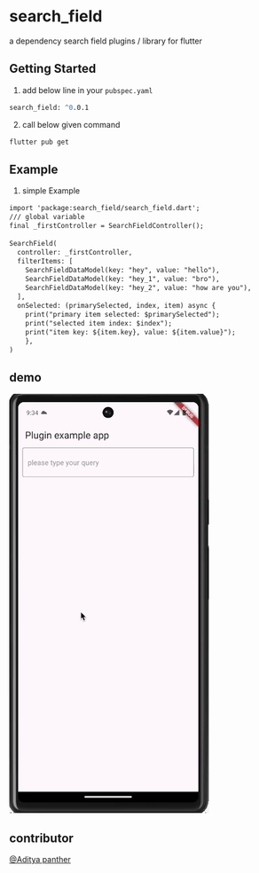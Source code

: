 # search_field

a dependency search field plugins / library for flutter

## Getting Started

1) add below line in your `pubspec.yaml`


```cmd
search_field: ^0.0.1
```

2) call below given command


```cmd
flutter pub get

```


## Example

1) simple Example

```flutter
import 'package:search_field/search_field.dart';
/// global variable
final _firstController = SearchFieldController();

SearchField(
  controller: _firstController,
  filterItems: [
    SearchFieldDataModel(key: "hey", value: "hello"),
    SearchFieldDataModel(key: "hey_1", value: "bro"),
    SearchFieldDataModel(key: "hey_2", value: "how are you"),
  ],
  onSelected: (primarySelected, index, item) async {
    print("primary item selected: $primarySelected");
    print("selected item index: $index");
    print("item key: ${item.key}, value: ${item.value}");
    },
)

```
## demo
<img src="./screenshots/sc_1.gif" width="360" height="756" alt="SearchField screenshot">


## contributor

[@Aditya panther](https://github.com/Adityapanther/)


